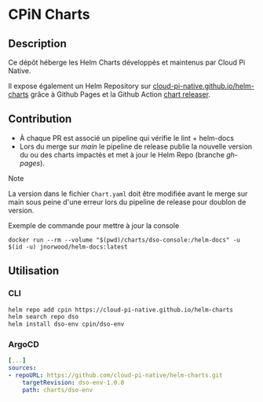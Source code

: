 # CPiN Charts

## Description

Ce dépôt héberge les Helm Charts développés et maintenus par Cloud Pi Native.

Il expose également un Helm Repository sur [cloud-pi-native.github.io/helm-charts](https://cloud-pi-native.github.io/helm-charts/index.yaml) grâce à Github Pages et la Github Action [chart releaser](https://github.com/helm/chart-releaser-action).

## Contribution

- À chaque PR est associé un pipeline qui vérifie le lint + helm-docs
- Lors du merge sur _main_ le pipeline de release publie la nouvelle version du ou des charts impactés et met à jour le Helm Repo (branche _gh-pages_).

> [!NOTE]
> La version dans le fichier `Chart.yaml` doit être modifiée avant le merge sur main sous peine d'une erreur lors du pipeline de release pour doublon de version.

Exemple de commande pour mettre à jour la console

`docker run --rm --volume "$(pwd)/charts/dso-console:/helm-docs" -u $(id -u) jnorwood/helm-docs:latest`

## Utilisation

### CLI
```sh
helm repo add cpin https://cloud-pi-native.github.io/helm-charts
helm search repo dso
helm install dso-env cpin/dso-env
```

### ArgoCD

```yaml
[...]
sources:
- repoURL: https://github.com/cloud-pi-native/helm-charts.git
    targetRevision: dso-env-1.0.0
    path: charts/dso-env
```
